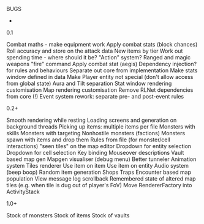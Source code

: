 BUGS

-

0.1

Combat maths - make equipment work
	Apply combat stats (block chances)
		Roll accuracy and store on the attack data
	New items by tier
Work out spending time - where should it be? "Action" system?
Ranged and magic weapons
	"fire" command
	Apply combat stat (aegis)
Dependency injection? for rules and behaviours
Separate out core from implementation
	Make stats window defined in data
	Make Player entity not special (don't allow access from global state)
	Aura and Tilt separation
		Stat window rendering customisation
		Map rendering customisation
Remove RLNet dependencies from core (!)
Event system rework: separate pre- and post-event rules

0.2+

Smooth rendering while resting
Loading screens and generation on background threads
Picking up items: multiple items per file
Monsters with skills
	Monsters with targeting
Nonhostile monsters (factions)
Monsters spawn with items and drop them
Rules from file (for monster/cell interactions)
"seen tiles" on the map editor
Dropdown for entity selection
Dropdown for cell selection
Key binding
Mouseover descriptions
Vault based map gen
Mapgen visualiser (debug menu)
Better tunneler
Animation system
Tiles renderer
Use item on item
Use item on entity
Audio system (beep boop)
Random item generation
Shops
Traps
Encounter based map population
View message log scrollback
Remembered state of altered map tiles (e.g. when tile is dug out of player's FoV)
Move RendererFactory into ActivityStack

1.0+

Stock of monsters
Stock of items
Stock of vaults